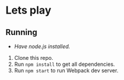 # Lets play

## Running

 - *Have node.js installed.*


 1. Clone this repo.
 2. Run `npm install` to get all dependencies.
 3. Run `npm start` to run Webpack dev server.
